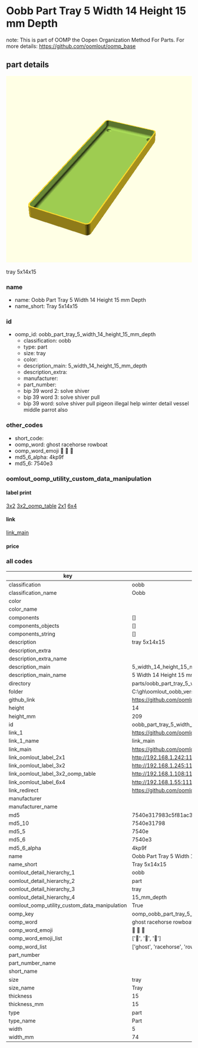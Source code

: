 # Oobb Part Tray 5 Width 14 Height 15 mm Depth  

note: This is part of OOMP the Oopen Organization Method For Parts. For more details: https://github.com/oomlout/oomp_base

##  part details
  

[![](3dpr.png)](3dpr.png)

tray 5x14x15



### name
* name: Oobb Part Tray 5 Width 14 Height 15 mm Depth
* name_short: Tray 5x14x15 
### id
* oomp_id: oobb_part_tray_5_width_14_height_15_mm_depth
  * classification: oobb
  * type: part
  * size: tray
  * color: 
  * description_main: 5_width_14_height_15_mm_depth
  * description_extra: 
  * manufacturer: 
  * part_number: 
  * bip 39 word 2: solve shiver
  * bip 39 word 3: solve shiver pull
  * bip 39 word: solve shiver pull pigeon illegal help winter detail vessel middle parrot also

### other_codes
* short_code: 
* oomp_word: ghost racehorse rowboat
* oomp_word_emoji :ghost: :racehorse: :rowboat:
* md5_6_alpha: 4kp9f
* md5_6: 7540e3






### oomlout_oomp_utility_custom_data_manipulation
#### label print
[3x2](http://192.168.1.245:1112/?label=oomp%204kp9f)
[3x2_oomp_table](http://192.168.1.108:1112/?label=oomp%204kp9f)
[2x1](http://192.168.1.242:1112/?label=oomp%204kp9f)
[6x4](http://192.168.1.55:1112/?label=oomp%204kp9f)    

#### link

[link_main](https://github.com/oomlout/oomlout_oobb_version_4_generated_parts/tree/main/navigation_oomp/oobb/part/tray/5_width_14_height_15_mm_depth/part)                              

#### price







### all codes 
| key | value |  
| --- | --- |  
| classification | oobb |  
| classification_name | Oobb |  
| color |  |  
| color_name |  |  
| components | [] |  
| components_objects | [] |  
| components_string | [] |  
| description | tray 5x14x15 |  
| description_extra |  |  
| description_extra_name |  |  
| description_main | 5_width_14_height_15_mm_depth |  
| description_main_name | 5 Width 14 Height 15 mm Depth |  
| directory | parts/oobb_part_tray_5_width_14_height_15_mm_depth |  
| folder | C:\gh\oomlout_oobb_version_4_generated_parts\parts\oobb_part_tray_5_width_14_height_15_mm_depth |  
| github_link | https://github.com/oomlout/oomlout_oomp_part_src/tree/main/parts/oobb_part_tray_5_width_14_height_15_mm_depth |  
| height | 14 |  
| height_mm | 209 |  
| id | oobb_part_tray_5_width_14_height_15_mm_depth |  
| link_1 | https://github.com/oomlout/oomlout_oobb_version_4_generated_parts/tree/main/navigation_oomp/oobb/part/tray/5_width_14_height_15_mm_depth/part |  
| link_1_name | link_main |  
| link_main | https://github.com/oomlout/oomlout_oobb_version_4_generated_parts/tree/main/navigation_oomp/oobb/part/tray/5_width_14_height_15_mm_depth/part |  
| link_oomlout_label_2x1 | http://192.168.1.242:1112/?label=oomp%204kp9f |  
| link_oomlout_label_3x2 | http://192.168.1.245:1112/?label=oomp%204kp9f |  
| link_oomlout_label_3x2_oomp_table | http://192.168.1.108:1112/?label=oomp%204kp9f |  
| link_oomlout_label_6x4 | http://192.168.1.55:1112/?label=oomp%204kp9f |  
| link_redirect | https://github.com/oomlout/oomlout_oobb_version_4_generated_parts/tree/main/parts/oobb_tray_05_14_15 |  
| manufacturer |  |  
| manufacturer_name |  |  
| md5 | 7540e317983c5f81ac388a4b5ab18e77 |  
| md5_10 | 7540e31798 |  
| md5_5 | 7540e |  
| md5_6 | 7540e3 |  
| md5_6_alpha | 4kp9f |  
| name | Oobb Part Tray 5 Width 14 Height 15 mm Depth |  
| name_short | Tray 5x14x15  |  
| oomlout_detail_hierarchy_1 | oobb |  
| oomlout_detail_hierarchy_2 | part |  
| oomlout_detail_hierarchy_3 | tray |  
| oomlout_detail_hierarchy_4 | 15_mm_depth |  
| oomlout_oomp_utility_custom_data_manipulation | True |  
| oomp_key | oomp_oobb_part_tray_5_width_14_height_15_mm_depth |  
| oomp_word | ghost racehorse rowboat |  
| oomp_word_emoji | :ghost: :racehorse: :rowboat: |  
| oomp_word_emoji_list | [':ghost:', ':racehorse:', ':rowboat:'] |  
| oomp_word_list | ['ghost', 'racehorse', 'rowboat'] |  
| part_number |  |  
| part_number_name |  |  
| short_name |  |  
| size | tray |  
| size_name | Tray |  
| thickness | 15 |  
| thickness_mm | 15 |  
| type | part |  
| type_name | Part |  
| width | 5 |  
| width_mm | 74 |  
